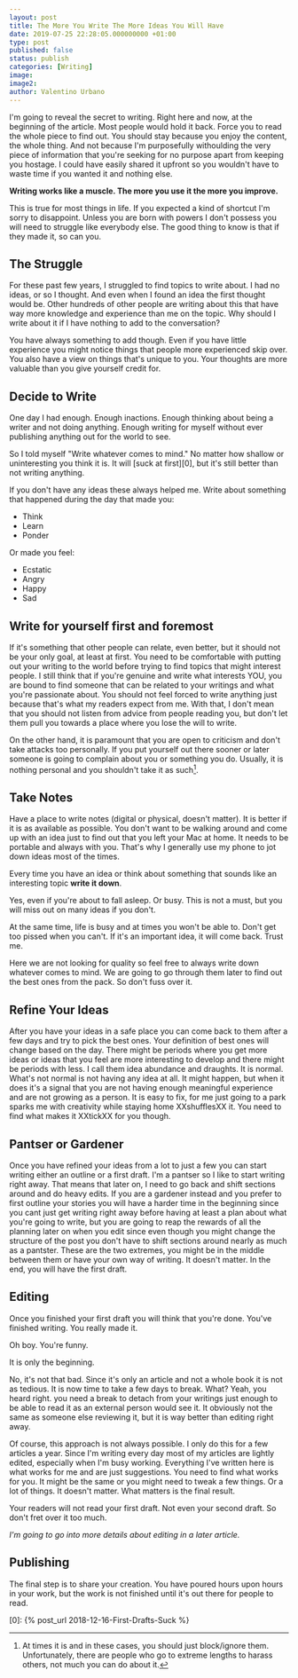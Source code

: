 ```yaml
---
layout: post
title: The More You Write The More Ideas You Will Have
date: 2019-07-25 22:28:05.000000000 +01:00
type: post
published: false
status: publish
categories: [Writing]
image:
image2:
author: Valentino Urbano
---
```


I'm going to reveal the secret to writing. Right here and now, at the beginning of the article. Most people would hold it back. Force you to read the whole piece to find out. You should stay because you enjoy the content, the whole thing. And not because I'm purposefully withoulding the very piece of information that you're seeking for no purpose apart from keeping you hostage. I could have easily shared it upfront so you wouldn't have to waste time if you wanted it and nothing else.

**Writing works like a muscle. The more you use it the more you improve.**

This is true for most things in life. If you expected a kind of shortcut I'm sorry to disappoint. Unless you are born with powers I don't possess you will need to struggle like everybody else. The good thing to know is that if they made it, so can you.

## The Struggle

For these past few years, I struggled to find topics to write about. I had no ideas, or so I thought. And even when I found an idea the first thought would be. Other hundreds of other people are writing about this that have way more knowledge and experience than me on the topic. Why should I write about it if I have nothing to add to the conversation?

You have always something to add though. Even if you have little experience you might notice things that people more experienced skip over. You also have a view on things that's unique to you. Your thoughts are more valuable than you give yourself credit for.

## Decide to Write

One day I had enough. Enough inactions. Enough thinking about being a writer and not doing anything. Enough writing for myself without ever publishing anything out for the world to see.

So I told myself "Write whatever comes to mind." No matter how shallow or uninteresting you think it is. It will [suck at first][0], but it's still better than not writing anything.

If you don't have any ideas these always helped me. Write about something that happened during the day that made you:

- Think
- Learn
- Ponder

Or made you feel:

- Ecstatic
- Angry
- Happy
- Sad

## Write for yourself first and foremost

If it's something that other people can relate, even better, but it should not be your only goal, at least at first. You need to be comfortable with putting out your writing to the world before trying to find topics that might interest people. I still think that if you're genuine and write what interests YOU, you are bound to find someone that can be related to your writings and what you're passionate about. You should not feel forced to write anything just because that's what my readers expect from me. With that, I don't mean that you should not listen from advice from people reading you, but don't let them pull you towards a place where you lose the will to write.

On the other hand, it is paramount that you are open to criticism and don't take attacks too personally. If you put yourself out there sooner or later someone is going to complain about you or something you do. Usually, it is nothing personal and you shouldn't take it as such[^1].

## Take Notes

Have a place to write notes (digital or physical, doesn't matter). It is better if it is as available as possible. You don't want to be walking around and come up with an idea just to find out that you left your Mac at home. It needs to be portable and always with you. That's why I generally use my phone to jot down ideas most of the times.

Every time you have an idea or think about something that sounds like an interesting topic **write it down**.

Yes, even if you're about to fall asleep. Or busy. This is not a must, but you will miss out on many ideas if you don't.

At the same time, life is busy and at times you won't be able to. Don't get too pissed when you can't. If it's an important idea, it will come back. Trust me.

Here we are not looking for quality so feel free to always write down whatever comes to mind. We are going to go through them later to find out the best ones from the pack. So don't fuss over it.

## Refine Your Ideas

After you have your ideas in a safe place you can come back to them after a few days and try to pick the best ones. Your definition of best ones will change based on the day. There might be periods where you get more ideas or ideas that you feel are more interesting to develop and there might be periods with less. I call them idea abundance and draughts. It is normal. What's not normal is not having any idea at all. It might happen, but when it does it's a signal that you are not having enough meaningful experience and are not growing as a person. It is easy to fix, for me just going to a park sparks me with creativity while staying home XXshufflesXX it. You need to find what makes it XXtickXX for you though.

## Pantser or Gardener

Once you have refined your ideas from a lot to just a few you can start writing either an outline or a first draft. I'm a pantser so I like to start writing right away. That means that later on, I need to go back and shift sections around and do heavy edits. If you are a gardener instead and you prefer to first outline your stories you will have a harder time in the beginning since you cant just get writing right away before having at least a plan about what you're going to write, but you are going to reap the rewards of all the planning later on when you edit since even though you might change the structure of the post you don't have to shift sections around nearly as much as a pantster. These are the two extremes, you might be in the middle between them or have your own way of writing. It doesn't matter. In the end, you will have the first draft.

## Editing

Once you finished your first draft you will think that you're done. You've finished writing. You really made it.

Oh boy. You're funny.

It is only the beginning.

No, it's not that bad. Since it's only an article and not a whole book it is not as tedious. It is now time to take a few days to break. What? Yeah, you heard right. you need a break to detach from your writings just enough to be able to read it as an external person would see it. It obviously not the same as someone else reviewing it, but it is way better than editing right away.

Of course, this approach is not always possible. I only do this for a few articles a year. Since I'm writing every day most of my articles are lightly edited, especially when I'm busy working. Everything I've written here is what works for me and are just suggestions. You need to find what works for you. It might be the same or you might need to tweak a few things. Or a lot of things. It doesn't matter. What matters is the final result.

Your readers will not read your first draft. Not even your second draft. So don't fret over it too much.

_I'm going to go into more details about editing in a later article._

## Publishing

The final step is to share your creation. You have poured hours upon hours in your work, but the work is not finished until it's out there for people to read.

[0]: {% post_url 2018-12-16-First-Drafts-Suck %}

[^1]: At times it is and in these cases, you should just block/ignore them. Unfortunately, there are people who go to extreme lengths to harass others, not much you can do about it.
